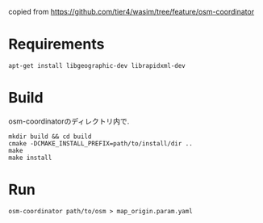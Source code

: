 copied from https://github.com/tier4/wasim/tree/feature/osm-coordinator

# Requirements

```shell
apt-get install libgeographic-dev librapidxml-dev
```

# Build

osm-coordinatorのディレクトリ内で.

```shell
mkdir build && cd build
cmake -DCMAKE_INSTALL_PREFIX=path/to/install/dir ..
make
make install
```


# Run

```shell
osm-coordinator path/to/osm > map_origin.param.yaml
```
